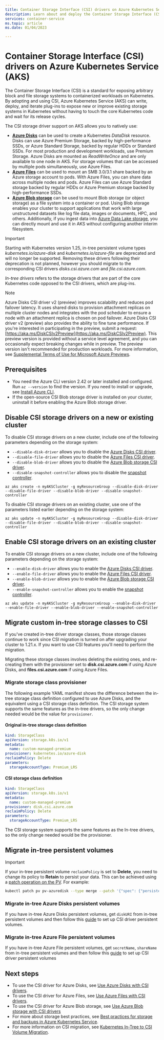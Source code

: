```yaml
---
title: Container Storage Interface (CSI) drivers on Azure Kubernetes Service (AKS)
description: Learn about and deploy the Container Storage Interface (CSI) drivers for Azure Disks and Azure Files in an Azure Kubernetes Service (AKS) cluster
services: container-service
ms.topic: article
ms.date: 01/04/2023

---
```


# Container Storage Interface (CSI) drivers on Azure Kubernetes Service (AKS)

The Container Storage Interface (CSI) is a standard for exposing arbitrary block and file storage systems to containerized workloads on Kubernetes. By adopting and using CSI, Azure Kubernetes Service (AKS) can write, deploy, and iterate plug-ins to expose new or improve existing storage systems in Kubernetes without having to touch the core Kubernetes code and wait for its release cycles.

The CSI storage driver support on AKS allows you to natively use:

- [**Azure Disks**](azure-disk-csi.md) can be used to create a Kubernetes *DataDisk* resource. Disks can use Azure Premium Storage, backed by high-performance SSDs, or Azure Standard Storage, backed by regular HDDs or Standard SSDs. For most production and development workloads, use Premium Storage. Azure Disks are mounted as *ReadWriteOnce* and are only available to one node in AKS. For storage volumes that can be accessed by multiple pods simultaneously, use Azure Files.
- [**Azure Files**](azure-files-csi.md) can be used to mount an SMB 3.0/3.1 share backed by an Azure storage account to pods. With Azure Files, you can share data across multiple nodes and pods. Azure Files can use Azure Standard storage backed by regular HDDs or Azure Premium storage backed by high-performance SSDs.
- [**Azure Blob storage**](azure-blob-csi.md) can be used to mount Blob storage (or object storage) as a file system into a container or pod. Using Blob storage enables your cluster to support  applications that work with large unstructured datasets like log file data, images or documents, HPC, and others. Additionally, if you ingest data into [Azure Data Lake storage](../storage/blobs/data-lake-storage-introduction.md), you can directly mount and use it in AKS without configuring another interim filesystem.

> [!IMPORTANT]
> Starting with Kubernetes version 1.25, in-tree persistent volume types *kubernetes.io/azure-disk* and *kubernetes.io/azure-file* are deprecated and will no longer be supported. Removing these drivers following their deprecation is not planned, however you should migrate to the corresponding CSI drivers *disks.csi.azure.com* and *file.csi.azure.com*.
>
> *In-tree drivers* refers to the storage drivers that are part of the core Kubernetes code opposed to the CSI drivers, which are plug-ins.

> [!NOTE]
> Azure Disks CSI driver v2 (preview) improves scalability and reduces pod failover latency. It uses shared disks to provision attachment replicas on multiple cluster nodes and integrates with the pod scheduler to ensure a node with an attachment replica is chosen on pod failover. Azure Disks CSI driver v2 (preview) also provides the ability to fine tune performance. If you're interested in participating in the preview, submit a request: [https://aka.ms/DiskCSIv2Preview](https://aka.ms/DiskCSIv2Preview). This preview version is provided without a service level agreement, and you can occasionally expect breaking changes while in preview. The preview version isn't recommended for production workloads. For more information, see [Supplemental Terms of Use for Microsoft Azure Previews](https://azure.microsoft.com/support/legal/preview-supplemental-terms/).

## Prerequisites

- You need the Azure CLI version 2.42 or later installed and configured. Run `az --version` to find the version. If you need to install or upgrade, see [Install Azure CLI][install-azure-cli].
- If the open-source CSI Blob storage driver is installed on your cluster, uninstall it before enabling the Azure Blob storage driver.

## Disable CSI storage drivers on a new or existing cluster

To disable CSI storage drivers on a new cluster, include one of the following parameters depending on the storage system:

* `--disable-disk-driver` allows you to disable the [Azure Disks CSI driver][azure-disk-csi].
* `--disable-file-driver` allows you to disable the [Azure Files CSI driver][azure-files-csi].
* `--disable-blob-driver` allows you to disable the [Azure Blob storage CSI driver][azure-blob-csi].
* `--disable-snapshot-controller` allows you to disable the [snapshot controller][snapshot-controller].

```azurecli
az aks create -n myAKSCluster -g myResourceGroup --disable-disk-driver --disable-file-driver --disable-blob-driver --disable-snapshot-controller 
```

To disable CSI storage drivers on an existing cluster, use one of the parameters listed earlier depending on the storage system:

```azurecli
az aks update -n myAKSCluster -g myResourceGroup --disable-disk-driver --disable-file-driver --disable-blob-driver --disable-snapshot-controller 
```

## Enable CSI storage drivers on an existing cluster

To enable CSI storage drivers on a new cluster, include one of the following parameters depending on the storage system:

* `--enable-disk-driver` allows you to enable the [Azure Disks CSI driver][azure-disk-csi].
* `--enable-file-driver` allows you to enable the [Azure Files CSI driver][azure-files-csi].
* `--enable-blob-driver` allows you to enable the [Azure Blob storage CSI driver][azure-blob-csi].
* `--enable-snapshot-controller` allows you to enable the [snapshot controller][snapshot-controller].

```azurecli
az aks update -n myAKSCluster -g myResourceGroup --enable-disk-driver --enable-file-driver --enable-blob-driver --enable-snapshot-controller
```

## Migrate custom in-tree storage classes to CSI

If you've created in-tree driver storage classes, those storage classes continue to work since CSI migration is turned on after upgrading your cluster to 1.21.x. If you want to use CSI features you'll need to perform the migration.

Migrating these storage classes involves deleting the existing ones, and re-creating them with the provisioner set to **disk.csi.azure.com** if using Azure Disks, and **files.csi.azure.com** if using Azure Files.

### Migrate storage class provisioner

The following example YAML manifest shows the difference between the in-tree storage class definition configured to use Azure Disks, and the equivalent using a CSI storage class definition. The CSI storage system supports the same features as the in-tree drivers, so the only change needed would be the value for `provisioner`.

#### Original in-tree storage class definition

```yaml
kind: StorageClass
apiVersion: storage.k8s.io/v1
metadata:
  name: custom-managed-premium
provisioner: kubernetes.io/azure-disk
reclaimPolicy: Delete
parameters:
  storageAccountType: Premium_LRS
```

#### CSI storage class definition

```yaml
kind: StorageClass
apiVersion: storage.k8s.io/v1
metadata:
  name: custom-managed-premium
provisioner: disk.csi.azure.com
reclaimPolicy: Delete
parameters:
  storageAccountType: Premium_LRS
```

The CSI storage system supports the same features as the In-tree drivers, so the only change needed would be the provisioner.

## Migrate in-tree persistent volumes

> [!IMPORTANT]
> If your in-tree persistent volume `reclaimPolicy` is set to **Delete**, you need to change its policy to **Retain** to persist your data. This can be achieved using a [patch operation on the PV](https://kubernetes.io/docs/tasks/administer-cluster/change-pv-reclaim-policy/). For example:
>
> ```bash
> kubectl patch pv pv-azuredisk --type merge --patch '{"spec": {"persistentVolumeReclaimPolicy": "Retain"}}'
> ```

### Migrate in-tree Azure Disks persistent volumes

If you have in-tree Azure Disks persistent volumes, get `diskURI` from in-tree persistent volumes and then follow this [guide][azure-disk-static-mount] to set up CSI driver persistent volumes.

### Migrate in-tree Azure File persistent volumes

If you have in-tree Azure File persistent volumes, get `secretName`, `shareName` from in-tree persistent volumes and then follow this [guide][azure-file-static-mount] to set up CSI driver persistent volumes

## Next steps

- To use the CSI driver for Azure Disks, see [Use Azure Disks with CSI drivers][azure-disk-csi].
- To use the CSI driver for Azure Files, see [Use Azure Files with CSI drivers][azure-files-csi].
- To use the CSI driver for Azure Blob storage, see [Use Azure Blob storage with CSI drivers][azure-blob-csi]
- For more about storage best practices, see [Best practices for storage and backups in Azure Kubernetes Service][operator-best-practices-storage].
- For more information on CSI migration, see [Kubernetes In-Tree to CSI Volume Migration][csi-migration-community].

<!-- LINKS - external -->
[csi-migration-community]: https://kubernetes.io/blog/2019/12/09/kubernetes-1-17-feature-csi-migration-beta
[snapshot-controller]: https://kubernetes-csi.github.io/docs/snapshot-controller.html

<!-- LINKS - internal -->
[azure-disk-static-mount]: azure-disk-volume.md#mount-disk-as-a-volume
[azure-file-static-mount]: azure-files-volume.md#mount-file-share-as-a-persistent-volume
[install-azure-cli]: /cli/azure/install-azure-cli
[operator-best-practices-storage]: operator-best-practices-storage.md
[azure-blob-csi]: azure-blob-csi.md
[azure-disk-csi]: azure-disk-csi.md
[azure-files-csi]: azure-files-csi.md